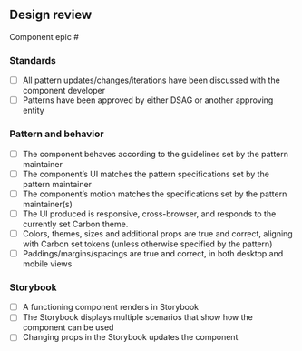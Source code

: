 ## Design review

Component epic #

### Standards

- [ ] All pattern updates/changes/iterations have been discussed with the
      component developer
- [ ] Patterns have been approved by either DSAG or another approving entity

### Pattern and behavior

- [ ] The component behaves according to the guidelines set by the pattern
      maintainer
- [ ] The component’s UI matches the pattern specifications set by the pattern
      maintainer
- [ ] The component’s motion matches the specifications set by the pattern
      maintainer(s)
- [ ] The UI produced is responsive, cross-browser, and responds to the
      currently set Carbon theme.
- [ ] Colors, themes, sizes and additional props are true and correct, aligning
      with Carbon set tokens (unless otherwise specified by the pattern)
- [ ] Paddings/margins/spacings are true and correct, in both desktop and mobile
      views

### Storybook

- [ ] A functioning component renders in Storybook
- [ ] The Storybook displays multiple scenarios that show how the component can
      be used
- [ ] Changing props in the Storybook updates the component
